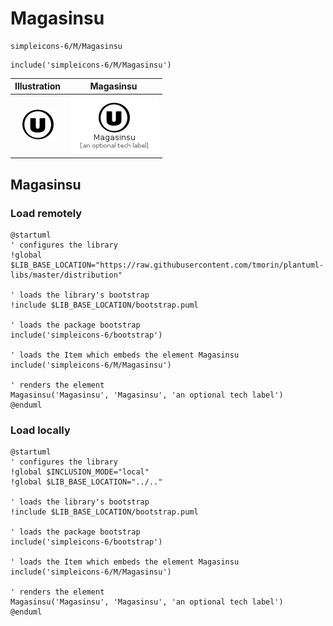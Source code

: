 # Magasinsu


```text
simpleicons-6/M/Magasinsu
```

```text
include('simpleicons-6/M/Magasinsu')
```



| Illustration | Magasinsu |
| :---: | :---: |
| ![illustration for Illustration](../../simpleicons-6/M/Magasinsu.png) | ![illustration for Magasinsu](../../simpleicons-6/M/Magasinsu.Local.png) |




## Magasinsu

### Load remotely
```plantuml
@startuml
' configures the library
!global $LIB_BASE_LOCATION="https://raw.githubusercontent.com/tmorin/plantuml-libs/master/distribution"

' loads the library's bootstrap
!include $LIB_BASE_LOCATION/bootstrap.puml

' loads the package bootstrap
include('simpleicons-6/bootstrap')

' loads the Item which embeds the element Magasinsu
include('simpleicons-6/M/Magasinsu')

' renders the element
Magasinsu('Magasinsu', 'Magasinsu', 'an optional tech label')
@enduml
```

### Load locally
```plantuml
@startuml
' configures the library
!global $INCLUSION_MODE="local"
!global $LIB_BASE_LOCATION="../.."

' loads the library's bootstrap
!include $LIB_BASE_LOCATION/bootstrap.puml

' loads the package bootstrap
include('simpleicons-6/bootstrap')

' loads the Item which embeds the element Magasinsu
include('simpleicons-6/M/Magasinsu')

' renders the element
Magasinsu('Magasinsu', 'Magasinsu', 'an optional tech label')
@enduml
```

